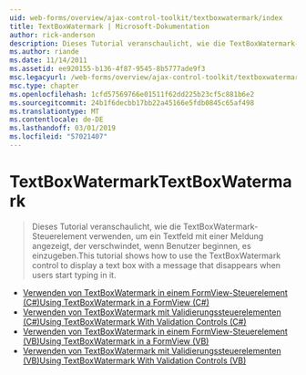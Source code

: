 ```yaml
---
uid: web-forms/overview/ajax-control-toolkit/textboxwatermark/index
title: TextBoxWatermark | Microsoft-Dokumentation
author: rick-anderson
description: Dieses Tutorial veranschaulicht, wie die TextBoxWatermark-Steuerelement verwenden, um ein Textfeld mit einer Meldung angezeigt, der verschwindet, wenn Benutzer beginnen, es einzugeben.
ms.author: riande
ms.date: 11/14/2011
ms.assetid: ee920155-b136-4f87-9545-8b5777ade9f3
msc.legacyurl: /web-forms/overview/ajax-control-toolkit/textboxwatermark
msc.type: chapter
ms.openlocfilehash: 1cfd57569766e01511f62dd225b23cf5c881b6e2
ms.sourcegitcommit: 24b1f6decbb17bb22a45166e5fdb0845c65af498
ms.translationtype: MT
ms.contentlocale: de-DE
ms.lasthandoff: 03/01/2019
ms.locfileid: "57021407"
---
```

<a name="textboxwatermark"></a><span data-ttu-id="0ed41-103">TextBoxWatermark</span><span class="sxs-lookup"><span data-stu-id="0ed41-103">TextBoxWatermark</span></span>
====================
> <span data-ttu-id="0ed41-104">Dieses Tutorial veranschaulicht, wie die TextBoxWatermark-Steuerelement verwenden, um ein Textfeld mit einer Meldung angezeigt, der verschwindet, wenn Benutzer beginnen, es einzugeben.</span><span class="sxs-lookup"><span data-stu-id="0ed41-104">This tutorial shows how to use the TextBoxWatermark control to display a text box with a message that disappears when users start typing in it.</span></span>


- [<span data-ttu-id="0ed41-105">Verwenden von TextBoxWatermark in einem FormView-Steuerelement (C#)</span><span class="sxs-lookup"><span data-stu-id="0ed41-105">Using TextBoxWatermark in a FormView (C#)</span></span>](using-textboxwatermark-in-a-formview-cs.md)
- [<span data-ttu-id="0ed41-106">Verwenden von TextBoxWatermark mit Validierungssteuerelementen (C#)</span><span class="sxs-lookup"><span data-stu-id="0ed41-106">Using TextBoxWatermark With Validation Controls (C#)</span></span>](using-textboxwatermark-with-validation-controls-cs.md)
- [<span data-ttu-id="0ed41-107">Verwenden von TextBoxWatermark in einem FormView-Steuerelement (VB)</span><span class="sxs-lookup"><span data-stu-id="0ed41-107">Using TextBoxWatermark in a FormView (VB)</span></span>](using-textboxwatermark-in-a-formview-vb.md)
- [<span data-ttu-id="0ed41-108">Verwenden von TextBoxWatermark mit Validierungssteuerelementen (VB)</span><span class="sxs-lookup"><span data-stu-id="0ed41-108">Using TextBoxWatermark With Validation Controls (VB)</span></span>](using-textboxwatermark-with-validation-controls-vb.md)
